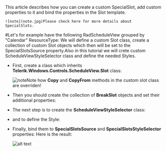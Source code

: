 This article describes how you can create a custom SpecialSlot, add custom properties to it and bind the properties in the Slot template.

    
    
    ![note](note.jpg)Please check here for more details about SpecialSlots.

   #Let's for example have the following RadScheduleView grouped by "Calendar" ResourceType:
We will define a custom Slot class, create a collection of custom Slot objects which then will be set to the SpecialSlotsSource property.Also in this tutorial we will crete custom ScheduleViewStyleSelector class and define the needed Styles.

  * First, create a class which inherits 
   __Telerik.Windows.Controls.ScheduleView.Slot__
   class:

    
    
    ![note](note.jpg)Note how 
   __Copy__
   and 
   __CopyFrom__
   methods in the custom slot class are overriden!

  * Then you should create the collection of 
   __BreakSlot__
   objects and set their additional properties:

  * The next step is to create the 
   __ScheduleViewStyleSelector__
   class:

  * and to define the Style:

  * Finally, bind them to 
   __SpecialSlotsSource__
   and 
   __SpecialSlotsStyleSelector__
   properties:
Here is the result:

    ![alt text](images/radscheduleview_custom_slots.png)
  
